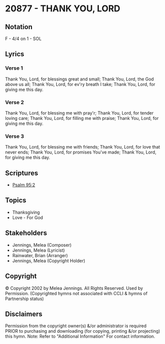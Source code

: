 # 20877 - THANK YOU, LORD

## Notation

F - 4/4 on 1 - SOL

## Lyrics

### Verse 1

Thank You, Lord, for blessings great and small; Thank You, Lord, the God above us all; Thank You, Lord, for ev'ry breath I take; Thank You, Lord, for giving me this day.

### Verse 2

Thank You, Lord, for blessing me with pray'r; Thank You, Lord, for tender loving care; Thank You, Lord, for filling me with praise; Thank You, Lord, for giving me this day.

### Verse 3

Thank You, Lord, for blessing me with friends; Thank You, Lord, for love that never ends; Thank You, Lord, for promises You've made; Thank You, Lord, for giving me this day.


## Scriptures

- [Psalm 95:2](https://www.biblegateway.com/passage/?search=Psalm%2095%3A2)

## Topics

- Thanksgiving
- Love - For God

## Stakeholders

- Jennings, Melea (Composer)
- Jennings, Melea (Lyricist)
- Rainwater, Brian (Arranger)
- Jennings, Melea (Copyright Holder)

## Copyright

© Copyright 2002 by Melea Jennings. All Rights Reserved. Used by Permission.
(Copyrighted hymns not associated with CCLI & hymns of Partnership status)

## Disclaimers

Permission from the copyright owner(s) &/or administrator is required PRIOR to purchasing and downloading (for copying, printing &/or projecting) this hymn.
Note: Refer to "Additional Information" For contact information.


